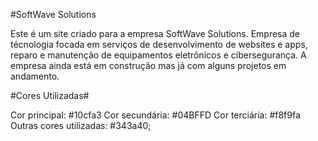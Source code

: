 #SoftWave Solutions

Este é um site criado para a empresa SoftWave Solutions. Empresa de técnologia focada em serviços de desenvolvimento de websites e apps, reparo e manutenção de equipamentos eletrônicos e cibersegurança.
A empresa ainda está em construção mas já com alguns projetos em andamento.

#Cores Utilizadas#

Cor principal: #10cfa3
Cor secundária: #04BFFD
Cor terciária: #f8f9fa
Outras cores utilizadas: #343a40; 


